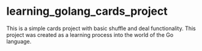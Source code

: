 # learning_golang_cards_project
This is a simple cards project with basic shuffle and deal functionality. This project was created as a learning process into the world of the Go language.
